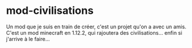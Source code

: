 # mod-civilisations
Un mod que je suis en train de créer, c'est un projet qu'on a avec un amis. C'est un mod minecraft en 1.12.2,
qui rajoutera des civilisations... enfin si j'arrive à le faire...
